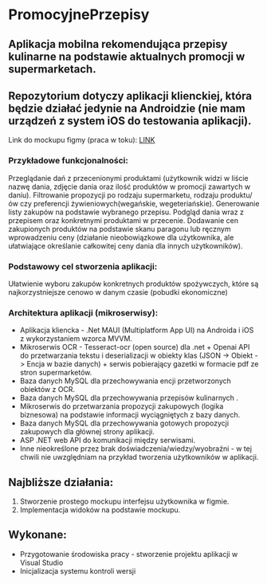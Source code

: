 # PromocyjnePrzepisy
## Aplikacja mobilna rekomendująca przepisy kulinarne na podstawie aktualnych promocji w supermarketach.

## Repozytorium dotyczy aplikacji klienckiej, która będzie działać jedynie na Androidzie (nie mam urządzeń z system iOS do testowania aplikacji).
Link do mockupu figmy (praca w toku): [LINK](https://www.figma.com/file/tv9aa3ogYHgB75HspjybIR/PromocyjnePrzepisy?type=design&node-id=5%3A2&mode=design&t=2HFiYLqctx7OHkHO-1)

### Przykładowe funkcjonalności:
Przeglądanie dań z przecenionymi produktami (użytkownik widzi w liście nazwę dania, zdjęcie dania oraz ilość produktów w promocji zawartych w daniu).
Filtrowanie propozycji po rodzaju supermarketu, rodzaju produktu/ów czy preferencji żywieniowych(wegańskie, wegeteriańskie).
Generowanie listy zakupów na podstawie wybranego przepisu.
Podgląd dania wraz z przepisem oraz konkretnymi produktami w przecenie.
Dodawanie cen zakupionych produktów na podstawie skanu paragonu lub ręcznym wprowadzeniu ceny (działanie nieobowiązkowe dla użytkownika, ale ułatwiające określanie całkowitej ceny dania dla innych użytkowników).

### Podstawowy cel stworzenia aplikacji:
Ułatwienie wyboru zakupów konkretnych produktów spożywczych, które są najkorzystniejsze cenowo w danym czasie (pobudki ekonomiczne)

### Architektura aplikacji (mikroserwisy):
* Aplikacja kliencka - .Net MAUI (Multiplatform App UI) na Androida i iOS z wykorzystaniem wzorca MVVM.
* Mikroserwis OCR - Tesseract-ocr (open source) dla .net + Openai API do przetwarzania tekstu i deserializacji w obiekty klas (JSON -> Obiekt -> Encja w bazie danych) + serwis pobierający gazetki w formacie pdf ze stron supermarketów.
* Baza danych MySQL dla przechowywania encji przetworzonych obiektów z OCR.
* Baza danych MySQL dla przechowywania przepisów kulinarnych .
* Mikroserwis do przetwarzania propozycji zakupowych (logika biznesowa) na podstawie informacji wyciągniętych z bazy danych.
* Baza danych MySQL dla przechowywania gotowych propozycji zakupowych dla głównej strony aplikacji.
* ASP .NET web API do komunikacji między serwisami.
* Inne nieokreślone przez brak doświadczenia/wiedzy/wyobraźni - w tej chwili nie uwzględniam na przykład tworzenia użytkowników w aplikacji.

## Najbliższe działania:
1. Stworzenie prostego mockupu interfejsu użytkownika w figmie.
2. Implementacja widoków na podstawie mockupu.

## Wykonane:
* Przygotowanie środowiska pracy - stworzenie projektu aplikacji w Visual Studio
* Inicjalizacja systemu kontroli wersji
  
